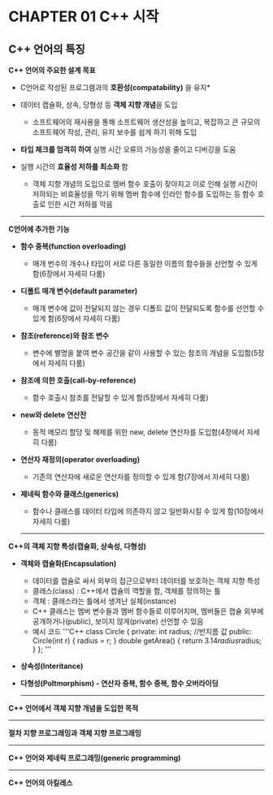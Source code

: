 # CHAPTER 01 C++ 시작
## C++ 언어의 특징
**C++ 언어의 주요한 설계 목표**
* C언어로 작성된 프로그램과의 **호환성(compatability)** 을 유지*
*  데이터 캡슐화, 상속, 당형성 등 **객체 지향 개념**을 도입
   * 소프트웨어의 재사용을 통해 소프트웨어 생산성을 높이고, 복잡하고 큰 규모의 소프트웨어 작성, 관리, 유지 보수를 쉽게 하기 위해 도입
* **타입 체크를 엄격히 하여** 실행 시간 오류의 가능성을 줄이고 디버깅을 도움
* 실행 시간의 **효율성 저하를 최소화** 함
   * 객체 지향 개념의 도입으로 멤버 함수 호출이 잦아지고 이로 인해 실행 시간이 저하되는 비효율성을 막기 위해 멤버 함수에 인라인 함수를 도입하는 등 함수 호출로 인한 시간 저하를 막음

   ___
  
**C언어에 추가한 기능**
* **함수 중복(function overloading)**
   * 매개 번수의 개수나 타입이 서로 다른 동일한 이름의 함수들을 선언할 수 있게 함(6장에서 자세히 다룸)
* **디폴트 매개 변수(default parameter)**
   * 매개 변수에 값이 전달되지 않는 경우 디폴트 값이 전달되도록 함수를 선언할 수 있게 함(6장에서 자세히 다룸) 
* **참조(reference)와 참조 변수**
   * 변수에 별명을 붙여 변수 공간을 같이 사용할 수 있는 참조의 개념을 도입함(5장에서 자세히 다룸)  
* **참조에 의한 호출(call-by-reference)**
   * 함수 호출시 참조를 전달할 수 있게 함(5장에서 자세히 다룸) 
* **new와 delete 연산잔**
   * 동적 메모리 할당 및 해제를 위한 new, delete 연산자를 도입함(4장에서 자세히 다룸) 
* **연산자 재정의(operator overloading)**
   * 기존의 연산자에 새로운 연산자를 정의할 수 있게 함(7장에서 자세히 다룸) 
* **제네릭 함수와 클래스(generics)**
   * 함수나 클래스를 데이터 타입에 의존하지 않고 일반화시킬 수 있게 함(10장에서 자세히 다룸) 

   ___

**C++의 객체 지향 특성(캡슐화, 상속성, 다형성)**
* **객체와 캡슐화(Encapsulation)**
   * 데이터를 캡슐로 싸서 외부의 접근으로부터 데이터를 보호하는 객체 지향 특성
   * 클래스(class) : C++에서 캡슐의 역할을 함, 객체를 정의하는 틀
   * 객체 : 클래스라는 틀에서 생겨난 실체(instance)
   * C++ 클래스는 멤버 변수들과 멤버 함수들로 이루어지며, 멤버들은 캡슐 외부에 공개하거나(public), 보이지 않게(private) 선언할 수 있음
   * 예시 코드
     '''C++
     class Circle
{
private:
  int radius; //반지름 값
public:
  Circle(int r) { radius = r; }
  double getArea() { return 3.14*radius*radius; }
};
     ''' 
* **상속성(Interitance)**
* **다형성(Poltmorphism) - 연산자 중복, 함수 중복, 함수 오버라이딩**


   ___

**C++ 언어에서 객체 지향 개념을 도입한 목적**


   ___

**절차 지향 프로그래밍과 객체 지향 프로그래밍**


   ___

**C++ 언어와 제네릭 프로그래밍(generic programming)**


   ___

**C++ 언어의 아킬레스**
